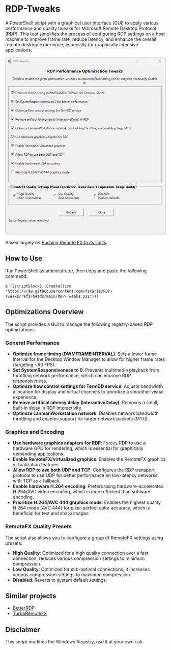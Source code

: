 # RDP-Tweaks

A PowerShell script with a graphical user interface (GUI) to apply various performance and quality tweaks for Microsoft Remote Desktop Protocol (RDP). This tool simplifies the process of configuring RDP settings on a host machine to improve frame rate, reduce latency, and enhance the overall remote desktop experience, especially for graphically intensive applications.

![screenshot](screenshot.png)

Based largely on [Pushing Remote FX to its limits](https://www.reddit.com/r/sysadmin/comments/fv7d12/pushing_remote_fx_to_its_limits/).

## How to Use

Run PowerShell as administrator, then copy and paste the following command:

```
& ([scriptblock]::Create((irm "https://raw.githubusercontent.com/fstanis/RDP-Tweaks/refs/heads/main/RDP-Tweaks.ps1")))
```

## Optimizations Overview

The script provides a GUI to manage the following registry-based RDP optimizations:

### General Performance

- **Optimize frame timing (DWMFRAMEINTERVAL)**: Sets a lower frame interval for the Desktop Window Manager to allow for higher frame rates (targeting ~60 FPS).
- **Set SystemResponsiveness to 0**: Prevents multimedia playback from throttling network performance, which can improve RDP responsiveness.
- **Optimize flow control settings for TermDD service**: Adjusts bandwidth allocation for display and virtual channels to prioritize a smoother visual experience.
- **Remove artificial latency delay (InteractiveDelay)**: Removes a small, built-in delay in RDP interactivity.
- **Optimize LanmanWorkstation network**: Disables network bandwidth throttling and enables support for larger network packets (MTU).

### Graphics and Encoding

- **Use hardware graphics adapters for RDP**: Forces RDP to use a hardware GPU for rendering, which is essential for graphically demanding applications.
- **Enable RemoteFX/virtualized graphics**: Enables the RemoteFX graphics virtualization features.
- **Allow RDP to use both UDP and TCP**: Configures the RDP transport protocol to use UDP for better performance on low-latency networks, with TCP as a fallback.
- **Enable hardware H.264 encoding**: Prefers using hardware-accelerated H.264/AVC video encoding, which is more efficient than software encoding.
- **Prioritize H.264/AVC 444 graphics mode**: Enables the highest quality H.264 mode (AVC 444) for pixel-perfect color accuracy, which is beneficial for text and sharp images.

### RemoteFX Quality Presets

The script also allows you to configure a group of RemoteFX settings using presets:

- **High Quality**: Optimized for a high quality connection over a fast connection, reduces various compression settings to minimum compression.
- **Low Quality**: Optimized for sub-optimal connections, it increases various compression settings to maximum compression.
- **Disabled**: Reverts to system default settings.

## Similar projects

- [BetterRDP](https://github.com/Upinel/BetterRDP)
- [TurboRemoteFX](https://github.com/maxprehl/TurboRemoteFX)

## Disclaimer

This script modifies the Windows Registry, use it at your own risk.
